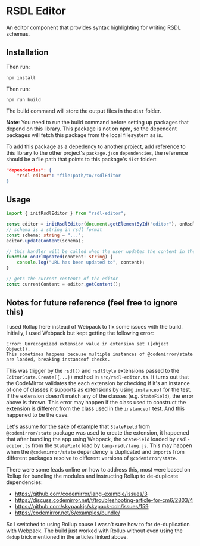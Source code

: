 # RSDL Editor

An editor component that provides syntax highlighting for writing RSDL schemas.

## Installation

Then run:

```
npm install
```

Then run:

```
npm run build
```

The build command will store the output files in the `dist` folder.

**Note**: You need to run the build command before setting up packages that depend on this library. This package is not on npm, so the dependent
packages will fetch this package from the local filesystem as is.

To add this package as a depedency to another project, add reference to this library to
the other project's `package.json` `dependencies`, the reference should be a file
path that points to this package's `dist` folder:

```json
"dependencies": {
    "rsdl-editor": "file:path/to/rsdlEditor
}
```

## Usage

```ts
import { initRsdlEditor } from "rsdl-editor";

const editor = initRsdlEditor(document.getElementById("editor"), onRsdlUpdated);
// schema is a string in rsdl format
const schema: string = "...";
editor.updateContent(schema);

// this handler will be called when the user updates the content in the editor
function onUrlUpdated(content: string) {
    console.log("URL has been updated to", content);
}

// gets the current contents of the editor
const currentContent = editor.getContent();

```

## Notes for future reference (feel free to ignore this)

I used Rollup here instead of Webpack to fix some issues with the build. Initially, I used Webpack
but kept getting the following error:
```
Error: Unrecognized extension value in extension set ([object Object]).
This sometimes happens because multiple instances of @codemirror/state are loaded, breaking instanceof checks.
```

This was trigger by the `rsdl()` and `rsdlStyle` extensions passed to the `EditorState.Create({...})` method
in `src/rsdl-editor.ts`. It turns out that the CodeMirror validates the each extension by checking if it's an
instance of one of classes it supports as extensions by using `instanceof` for the test. If the extension doesn't
match any of the classes (e.g. `StateField`), the error above is thrown. This error may happen if the class used
to construct the extension is different from the class used in the `instanceof` test. And this happened to be the case.

Let's assume for the sake of example that `StateField` from `@codemirror/state` package was used to create the extension,
it happened that after bundling the app using Webpack, the `StateField` loaded by `rsdl-editor.ts`
from the `StateField` load by `lang-rsdl/lang.js`. This may happen when the `@codemirror/state` dependency is duplicated and
`import`s from different packages resolve to different versions of `@codemirror/state`.

There were some leads online on how to address this, most were based on Rollup for bundling the modules and instructing Rollup
to de-duplicate dependencies:
- https://github.com/codemirror/lang-example/issues/3
- https://discuss.codemirror.net/t/troubleshooting-article-for-cm6/2803/4
- https://github.com/skypackjs/skypack-cdn/issues/159
- https://codemirror.net/6/examples/bundle/

So I switched to using Rollup cause I wasn't sure how to for de-duplication with Webpack. The build just worked with Rollup
without even using the `dedup` trick mentioned in the articles linked above.